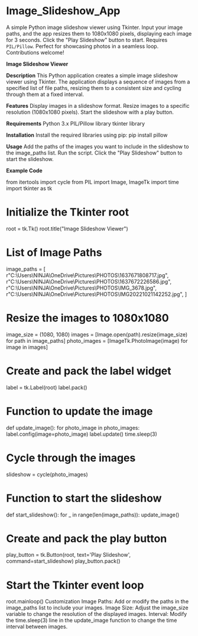 # Image_Slideshow_App
A simple Python image slideshow viewer using Tkinter. Input your image paths, and the app resizes them to 1080x1080 pixels, displaying each image for 3 seconds. Click the "Play Slideshow" button to start. Requires `PIL/Pillow`. Perfect for showcasing photos in a seamless loop. Contributions welcome!

**Image Slideshow Viewer**

**Description**
This Python application creates a simple image slideshow viewer using Tkinter. The application displays a sequence of images from a specified list of file paths, resizing them to a consistent size and cycling through them at a fixed interval.

**Features**
Display images in a slideshow format.
Resize images to a specific resolution (1080x1080 pixels).
Start the slideshow with a play button.

**Requirements**
Python 3.x
PIL/Pillow library
tkinter library

**Installation**
Install the required libraries using pip:
pip install pillow

**Usage**
Add the paths of the images you want to include in the slideshow to the image_paths list.
Run the script.
Click the "Play Slideshow" button to start the slideshow.

**Example Code**

from itertools import cycle
from PIL import Image, ImageTk
import time
import tkinter as tk

# Initialize the Tkinter root
root = tk.Tk()
root.title("Image Slideshow Viewer")

# List of Image Paths
image_paths = [
    r"C:\Users\NINJA\OneDrive\Pictures\PHOTOS\1637671808717.jpg",
    r"C:\Users\NINJA\OneDrive\Pictures\PHOTOS\1637672226586.jpg",
    r"C:\Users\NINJA\OneDrive\Pictures\PHOTOS\IMG_3678.jpg",
    r"C:\Users\NINJA\OneDrive\Pictures\PHOTOS\IMG20221021142252.jpg",
]

# Resize the images to 1080x1080
image_size = (1080, 1080)
images = [Image.open(path).resize(image_size) for path in image_paths]
photo_images = [ImageTk.PhotoImage(image) for image in images]

# Create and pack the label widget
label = tk.Label(root)
label.pack()

# Function to update the image
def update_image():
    for photo_image in photo_images:
        label.config(image=photo_image)
        label.update()
        time.sleep(3)

# Cycle through the images
slideshow = cycle(photo_images)

# Function to start the slideshow
def start_slideshow():
    for _ in range(len(image_paths)):
        update_image()

# Create and pack the play button
play_button = tk.Button(root, text='Play Slideshow', command=start_slideshow)
play_button.pack()

# Start the Tkinter event loop
root.mainloop()
Customization
Image Paths: Add or modify the paths in the image_paths list to include your images.
Image Size: Adjust the image_size variable to change the resolution of the displayed images.
Interval: Modify the time.sleep(3) line in the update_image function to change the time interval between images.
